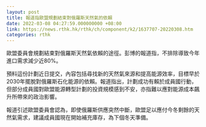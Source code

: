```yaml
---
layout: post
title: 報道指歐盟規劃結束對俄羅斯天然氣的依賴
date: 2022-03-08 04:27:59.000000000 +08:00
link: https://news.rthk.hk/rthk/ch/component/k2/1637707-20220308.htm
categories: rthk
---
```


歐盟委員會規劃結束對俄羅斯天然氣依賴的途徑。彭博的報道指，不排除導致今年進口需求減少近80%。

預料這份計劃近日提交，內容包括尋找新的天然氣來源和提高能源效率，目標早於2030年擺脫對俄羅斯石化能源的依賴。報道指出，計劃成功有賴於成員國行動，但部分成員國對歐盟能源轉型計劃的投資規模感到不安，亦指難以應對能源成本飆升所帶來的政治影響。

報道引述歐盟委員會認為，即使俄羅斯供應突然中斷，歐盟足以應付今冬剩餘的天然氣需求，建議成員國現在開始補充庫存，為下個冬天準備。
